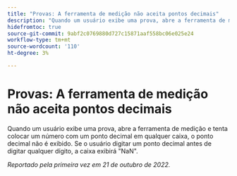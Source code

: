 ```yaml
---
title: "Provas: A ferramenta de medição não aceita pontos decimais"
description: "Quando um usuário exibe uma prova, abre a ferramenta de medição e tenta colocar um número com um ponto decimal em qualquer caixa, o ponto decimal não aparece. Se o usuário digitar um ponto decimal antes de digitar qualquer dígito, a caixa exibirá NaN."
hidefromtoc: true
source-git-commit: 9abf2c0769880d727c15871aaf558bc06e025e24
workflow-type: tm+mt
source-wordcount: '110'
ht-degree: 3%

---
```



# Provas: A ferramenta de medição não aceita pontos decimais

<!--This article is on the WF and WFP TOC-->

Quando um usuário exibe uma prova, abre a ferramenta de medição e tenta colocar um número com um ponto decimal em qualquer caixa, o ponto decimal não é exibido. Se o usuário digitar um ponto decimal antes de digitar qualquer dígito, a caixa exibirá &quot;NaN&quot;.

_Reportado pela primeira vez em 21 de outubro de 2022._

